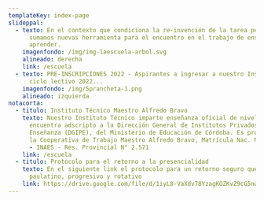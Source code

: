 ```yaml
---
templateKey: index-page
slideppal:
  - texto: En el contexto que condiciona la re-invención de la tarea pedagógica,
      sumamos nuevas herramienta para el encuentro en el trabajo de enseñar y
      aprender.
    imagenfondo: /img/img-laescuela-arbol.svg
    alineado: derecha
    link: /escuela
  - texto: PRE-INSCRIPCIONES 2022 - Aspirantes a ingresar a nuestro Instituto en el
      ciclo lectivo 2022...
    imagenfondo: /img/5prancheta-1.png
    alineado: izquierda
notacorta:
  - titulo: Instituto Técnico Maestro Alfredo Bravo
    texto: Nuestro Instituto Técnico imparte enseñanza oficial de nivel medio y se
      encuentra adscripto a la Dirección General de Institutos Privados de
      Enseñanza (DGIPE), del Ministerio de Educación de Córdoba. Es propiedad de
      la Cooperativa de Trabajo Maestro Alfredo Bravo, Matrícula Nac. N° 26.534
      - INAES - Res. Provincial N° 2.571
    link: /escuela
  - titulo: Protocolo para el retorno a la presencialidad
    texto: En el siguiente link el protocolo para un retorno seguro que será
      paulatino, progresivo y rotativo
    link: https://drive.google.com/file/d/1iyL8-VaXdv78YzagKOZKvZ9cG5nwePl8/view?usp=sharing
---
```

